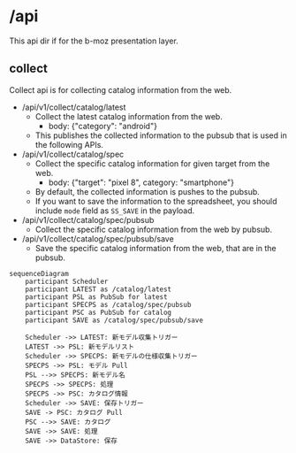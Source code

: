 # /api
This api dir if for the b-moz presentation layer.


## collect

Collect api is for collecting catalog information from the web.

- /api/v1/collect/catalog/latest
  - Collect the latest catalog information from the web. 
    - body: {"category": "android"}
  - This publishes the collected information to the pubsub that is used in the following APIs.
- /api/v1/collect/catalog/spec
  - Collect the specific catalog information for given target from the web.
    - body: {"target": "pixel 8", category: "smartphone"} 
  - By default, the collected information is pushes to the pubsub.
  - If you want to save the information to the spreadsheet, you should include `mode` field as `SS_SAVE` in the payload.
- /api/v1/collect/catalog/spec/pubsub
  - Collect the specific catalog information from the web by pubsub.
- /api/v1/collect/catalog/spec/pubsub/save
  - Save the specific catalog information from the web, that are in the pubsub.


```mermaid
sequenceDiagram
    participant Scheduler
    participant LATEST as /catalog/latest
    participant PSL as PubSub for latest 
    participant SPECPS as /catalog/spec/pubsub
    participant PSC as PubSub for catalog 
    participant SAVE as /catalog/spec/pubsub/save

    Scheduler ->> LATEST: 新モデル収集トリガー
    LATEST ->> PSL: 新モデルリスト
    Scheduler ->> SPECPS: 新モデルの仕様収集トリガー
    SPECPS ->> PSL: モデル Pull
    PSL -->> SPECPS: 新モデル名
    SPECPS ->> SPECPS: 処理
    SPECPS ->> PSC: カタログ情報
    Scheduler ->> SAVE: 保存トリガー
    SAVE -> PSC: カタログ Pull
    PSC -->> SAVE: カタログ 
    SAVE ->> SAVE: 処理
    SAVE ->> DataStore: 保存
```
